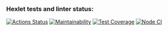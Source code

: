 ### Hexlet tests and linter status:
[![Actions Status](https://github.com/garozaev/frontend-project-46/actions/workflows/hexlet-check.yml/badge.svg)](https://github.com/garozaev/frontend-project-46/actions)
[![Maintainability](https://api.codeclimate.com/v1/badges/f091b6fb927de4f0b06b/maintainability)](https://codeclimate.com/github/garozaev/frontend-project-46/maintainability)
[![Test Coverage](https://api.codeclimate.com/v1/badges/f091b6fb927de4f0b06b/test_coverage)](https://codeclimate.com/github/garozaev/frontend-project-46/test_coverage)
[![Node CI](https://github.com/garozaev/frontend-project-46/actions/workflows/nodejs.yml/badge.svg)](https://github.com/garozaev/frontend-project-46/actions/workflows/nodejs.yml)